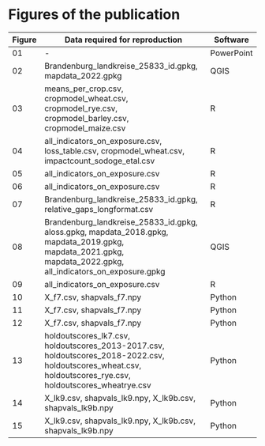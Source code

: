 # Figures of the publication

| Figure | Data required for reproduction | Software |
| ------ | ------------------------------ | -------- |
| 01 | - | PowerPoint |
| 02 | Brandenburg_landkreise_25833_id.gpkg, mapdata_2022.gpkg | QGIS |
| 03 | means_per_crop.csv, cropmodel_wheat.csv, cropmodel_rye.csv, cropmodel_barley.csv, cropmodel_maize.csv | R |
| 04 | all_indicators_on_exposure.csv, loss_table.csv, cropmodel_wheat.csv, impactcount_sodoge_etal.csv | R |
| 05 | all_indicators_on_exposure.csv | R |
| 06 | all_indicators_on_exposure.csv | R |
| 07 | Brandenburg_landkreise_25833_id.gpkg, relative_gaps_longformat.csv | R |
| 08 | Brandenburg_landkreise_25833_id.gpkg, aloss.gpkg, mapdata_2018.gpkg, mapdata_2019.gpkg, mapdata_2021.gpkg, mapdata_2022.gpkg, all_indicators_on_exposure.gpkg | QGIS |
| 09 | all_indicators_on_exposure.csv | R |
| 10 | X_f7.csv, shapvals_f7.npy | Python |
| 11 | X_f7.csv, shapvals_f7.npy | Python |
| 12 | X_f7.csv, shapvals_f7.npy | Python |
| 13 | holdoutscores_lk7.csv, holdoutscores_2013-2017.csv, holdoutscores_2018-2022.csv, holdoutscores_wheat.csv, holdoutscores_rye.csv, holdoutscores_wheatrye.csv | Python |
| 14 | X_lk9.csv, shapvals_lk9.npy, X_lk9b.csv, shapvals_lk9b.npy | Python |
| 15 | X_lk9.csv, shapvals_lk9.npy, X_lk9b.csv, shapvals_lk9b.npy | Python |